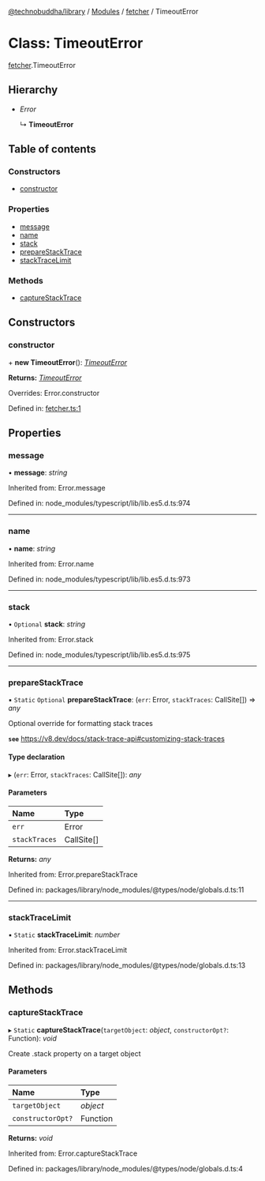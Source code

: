 [@technobuddha/library](../..) / [Modules](../Modules.md) / [fetcher](../modules/fetcher.md) / TimeoutError

# Class: TimeoutError

[fetcher](../modules/fetcher.md).TimeoutError

## Hierarchy

- *Error*

  ↳ **TimeoutError**

## Table of contents

### Constructors

- [constructor](fetcher.timeouterror.md#constructor)

### Properties

- [message](fetcher.timeouterror.md#message)
- [name](fetcher.timeouterror.md#name)
- [stack](fetcher.timeouterror.md#stack)
- [prepareStackTrace](fetcher.timeouterror.md#preparestacktrace)
- [stackTraceLimit](fetcher.timeouterror.md#stacktracelimit)

### Methods

- [captureStackTrace](fetcher.timeouterror.md#capturestacktrace)

## Constructors

### constructor

\+ **new TimeoutError**(): [*TimeoutError*](fetcher.timeouterror.md)

**Returns:** [*TimeoutError*](fetcher.timeouterror.md)

Overrides: Error.constructor

Defined in: [fetcher.ts:1](../../src/fetcher.ts#L1)

## Properties

### message

• **message**: *string*

Inherited from: Error.message

Defined in: node_modules/typescript/lib/lib.es5.d.ts:974

___

### name

• **name**: *string*

Inherited from: Error.name

Defined in: node_modules/typescript/lib/lib.es5.d.ts:973

___

### stack

• `Optional` **stack**: *string*

Inherited from: Error.stack

Defined in: node_modules/typescript/lib/lib.es5.d.ts:975

___

### prepareStackTrace

▪ `Static` `Optional` **prepareStackTrace**: (`err`: Error, `stackTraces`: CallSite[]) => *any*

Optional override for formatting stack traces

**`see`** https://v8.dev/docs/stack-trace-api#customizing-stack-traces

#### Type declaration

▸ (`err`: Error, `stackTraces`: CallSite[]): *any*

#### Parameters

| Name | Type |
| :------ | :------ |
| `err` | Error |
| `stackTraces` | CallSite[] |

**Returns:** *any*

Inherited from: Error.prepareStackTrace

Defined in: packages/library/node_modules/@types/node/globals.d.ts:11

___

### stackTraceLimit

▪ `Static` **stackTraceLimit**: *number*

Inherited from: Error.stackTraceLimit

Defined in: packages/library/node_modules/@types/node/globals.d.ts:13

## Methods

### captureStackTrace

▸ `Static` **captureStackTrace**(`targetObject`: *object*, `constructorOpt?`: Function): *void*

Create .stack property on a target object

#### Parameters

| Name | Type |
| :------ | :------ |
| `targetObject` | *object* |
| `constructorOpt?` | Function |

**Returns:** *void*

Inherited from: Error.captureStackTrace

Defined in: packages/library/node_modules/@types/node/globals.d.ts:4
